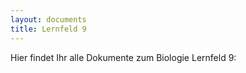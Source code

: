 ```yaml
---
layout: documents
title: Lernfeld 9
---
```

Hier findet Ihr alle Dokumente zum Biologie Lernfeld 9:


